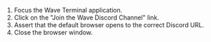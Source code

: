 1. Focus the Wave Terminal application.
2. Click on the "Join the Wave Discord Channel" link.
3. Assert that the default browser opens to the correct Discord URL.
4. Close the browser window.